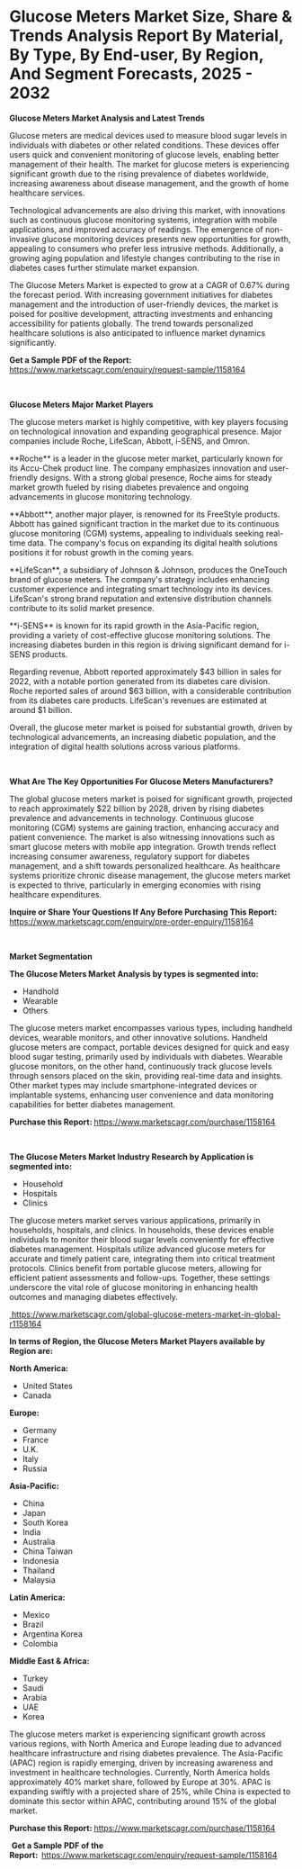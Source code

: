 <p><h1>Glucose Meters Market Size, Share & Trends Analysis Report By Material, By Type, By End-user, By Region, And Segment Forecasts, 2025 - 2032</h1></p><p><strong>Glucose Meters Market Analysis and Latest Trends</strong></p>
<p><p>Glucose meters are medical devices used to measure blood sugar levels in individuals with diabetes or other related conditions. These devices offer users quick and convenient monitoring of glucose levels, enabling better management of their health. The market for glucose meters is experiencing significant growth due to the rising prevalence of diabetes worldwide, increasing awareness about disease management, and the growth of home healthcare services.</p><p>Technological advancements are also driving this market, with innovations such as continuous glucose monitoring systems, integration with mobile applications, and improved accuracy of readings. The emergence of non-invasive glucose monitoring devices presents new opportunities for growth, appealing to consumers who prefer less intrusive methods. Additionally, a growing aging population and lifestyle changes contributing to the rise in diabetes cases further stimulate market expansion.</p><p>The Glucose Meters Market is expected to grow at a CAGR of 0.67% during the forecast period. With increasing government initiatives for diabetes management and the introduction of user-friendly devices, the market is poised for positive development, attracting investments and enhancing accessibility for patients globally. The trend towards personalized healthcare solutions is also anticipated to influence market dynamics significantly.</p></p>
<p><strong>Get a Sample PDF of the Report:&nbsp;</strong> <a href="https://www.marketscagr.com/enquiry/request-sample/1158164?utm_campaign=3294&utm_medium=2&utm_source=Github&utm_content=ia&utm_term=13042025&utm_id=glucose-meters">https://www.marketscagr.com/enquiry/request-sample/1158164</a></p>
<p>&nbsp;</p>
<p><strong>Glucose Meters Major Market Players</strong></p>
<p><p>The glucose meters market is highly competitive, with key players focusing on technological innovation and expanding geographical presence. Major companies include Roche, LifeScan, Abbott, i-SENS, and Omron.</p><p>**Roche** is a leader in the glucose meter market, particularly known for its Accu-Chek product line. The company emphasizes innovation and user-friendly designs. With a strong global presence, Roche aims for steady market growth fueled by rising diabetes prevalence and ongoing advancements in glucose monitoring technology.</p><p>**Abbott**, another major player, is renowned for its FreeStyle products. Abbott has gained significant traction in the market due to its continuous glucose monitoring (CGM) systems, appealing to individuals seeking real-time data. The company's focus on expanding its digital health solutions positions it for robust growth in the coming years.</p><p>**LifeScan**, a subsidiary of Johnson & Johnson, produces the OneTouch brand of glucose meters. The company's strategy includes enhancing customer experience and integrating smart technology into its devices. LifeScan's strong brand reputation and extensive distribution channels contribute to its solid market presence.</p><p>**i-SENS** is known for its rapid growth in the Asia-Pacific region, providing a variety of cost-effective glucose monitoring solutions. The increasing diabetes burden in this region is driving significant demand for i-SENS products.</p><p>Regarding revenue, Abbott reported approximately $43 billion in sales for 2022, with a notable portion generated from its diabetes care division. Roche reported sales of around $63 billion, with a considerable contribution from its diabetes care products. LifeScan's revenues are estimated at around $1 billion.</p><p>Overall, the glucose meter market is poised for substantial growth, driven by technological advancements, an increasing diabetic population, and the integration of digital health solutions across various platforms.</p></p>
<p>&nbsp;</p>
<p><strong>What Are The Key Opportunities For Glucose Meters Manufacturers?</strong></p>
<p><p>The global glucose meters market is poised for significant growth, projected to reach approximately $22 billion by 2028, driven by rising diabetes prevalence and advancements in technology. Continuous glucose monitoring (CGM) systems are gaining traction, enhancing accuracy and patient convenience. The market is also witnessing innovations such as smart glucose meters with mobile app integration. Growth trends reflect increasing consumer awareness, regulatory support for diabetes management, and a shift towards personalized healthcare. As healthcare systems prioritize chronic disease management, the glucose meters market is expected to thrive, particularly in emerging economies with rising healthcare expenditures.</p></p>
<p><strong>Inquire or Share Your Questions If Any Before Purchasing This Report:</strong> <a href="https://www.marketscagr.com/enquiry/pre-order-enquiry/1158164?utm_campaign=3294&utm_medium=2&utm_source=Github&utm_content=ia&utm_term=13042025&utm_id=glucose-meters">https://www.marketscagr.com/enquiry/pre-order-enquiry/1158164</a></p>
<p>&nbsp;</p>
<p><strong>Market Segmentation</strong></p>
<p><strong>The Glucose Meters Market Analysis by types is segmented into:</strong></p>
<p><ul><li>Handhold</li><li>Wearable</li><li>Others</li></ul></p>
<p><p>The glucose meters market encompasses various types, including handheld devices, wearable monitors, and other innovative solutions. Handheld glucose meters are compact, portable devices designed for quick and easy blood sugar testing, primarily used by individuals with diabetes. Wearable glucose monitors, on the other hand, continuously track glucose levels through sensors placed on the skin, providing real-time data and insights. Other market types may include smartphone-integrated devices or implantable systems, enhancing user convenience and data monitoring capabilities for better diabetes management.</p></p>
<p><strong>Purchase this Report:&nbsp;</strong><a href="https://www.marketscagr.com/purchase/1158164?utm_campaign=3294&utm_medium=2&utm_source=Github&utm_content=ia&utm_term=13042025&utm_id=glucose-meters">https://www.marketscagr.com/purchase/1158164</a></p>
<p>&nbsp;</p>
<p><strong>The Glucose Meters Market Industry Research by Application is segmented into:</strong></p>
<p><ul><li>Household</li><li>Hospitals</li><li>Clinics</li></ul></p>
<p><p>The glucose meters market serves various applications, primarily in households, hospitals, and clinics. In households, these devices enable individuals to monitor their blood sugar levels conveniently for effective diabetes management. Hospitals utilize advanced glucose meters for accurate and timely patient care, integrating them into critical treatment protocols. Clinics benefit from portable glucose meters, allowing for efficient patient assessments and follow-ups. Together, these settings underscore the vital role of glucose monitoring in enhancing health outcomes and managing diabetes effectively.</p></p>
<p><a href="https://www.marketscagr.com/global-glucose-meters-market-in-global-r1158164?utm_campaign=3294&utm_medium=2&utm_source=Github&utm_content=ia&utm_term=13042025&utm_id=glucose-meters">&nbsp;https://www.marketscagr.com/global-glucose-meters-market-in-global-r1158164</a></p>
<p><strong>In terms of Region, the Glucose Meters Market Players available by Region are:</strong></p>
<p>
    <p> <strong> North America: </strong>
        <ul>
            <li>United States</li>
            <li>Canada</li>
        </ul>
        </p> 
    <p> <strong> Europe: </strong>
        <ul>
            <li>Germany</li>
            <li>France</li>
            <li>U.K.</li>
            <li>Italy</li>
            <li>Russia</li>
        </ul>
        </p> 
    <p> <strong> Asia-Pacific: </strong>
        <ul>
            <li>China</li>
            <li>Japan</li>
            <li>South Korea</li>
            <li>India</li>
            <li>Australia</li>
            <li>China Taiwan</li>
            <li>Indonesia</li>
            <li>Thailand</li>
            <li>Malaysia</li>
        </ul>
        </p> 
    <p> <strong> Latin America: </strong>
        <ul>
            <li>Mexico</li>
            <li>Brazil</li>
            <li>Argentina Korea</li>
            <li>Colombia</li>
        </ul>
        </p> 
    <p> <strong> Middle East & Africa: </strong>
        <ul>
            <li>Turkey</li>
            <li>Saudi</li>
            <li>Arabia</li>
            <li>UAE</li>
            <li>Korea</li>
        </ul>
    </p>
    </p>
<p><p>The glucose meters market is experiencing significant growth across various regions, with North America and Europe leading due to advanced healthcare infrastructure and rising diabetes prevalence. The Asia-Pacific (APAC) region is rapidly emerging, driven by increasing awareness and investment in healthcare technologies. Currently, North America holds approximately 40% market share, followed by Europe at 30%. APAC is expanding swiftly with a projected share of 25%, while China is expected to dominate this sector within APAC, contributing around 15% of the global market.</p></p>
<p><strong>Purchase this Report: </strong><a href="https://www.marketscagr.com/purchase/1158164?utm_campaign=3294&utm_medium=2&utm_source=Github&utm_content=ia&utm_term=13042025&utm_id=glucose-meters">https://www.marketscagr.com/purchase/1158164</a></p>
<p>&nbsp;<strong>Get a Sample PDF of the Report:&nbsp;&nbsp;</strong><a href="https://www.marketscagr.com/enquiry/request-sample/1158164?utm_campaign=3294&utm_medium=2&utm_source=Github&utm_content=ia&utm_term=13042025&utm_id=glucose-meters">https://www.marketscagr.com/enquiry/request-sample/1158164</a></p>
<p><strong></strong></p>
<p><p></p><p></p><p></p></p>